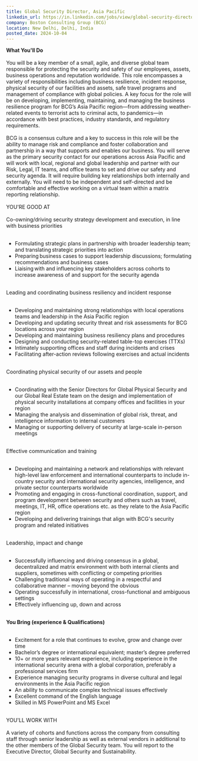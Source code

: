 ```yaml
---
title: Global Security Director, Asia Pacific
linkedin_url: https://in.linkedin.com/jobs/view/global-security-director-asia-pacific-at-boston-consulting-group-bcg-4043223489?position=9&pageNum=0&refId=xpn3Z%2BFTfvdh%2Bzun3F9NWw%3D%3D&trackingId=AR71BOgX9iwvTCOOjGf%2FPA%3D%3D
company: Boston Consulting Group (BCG)
location: New Delhi, Delhi, India
posted_date: 2024-10-04
---
```


<div class="description__text description__text--rich">
<section class="show-more-less-html" data-max-lines="5">
<div class="show-more-less-html__markup show-more-less-html__markup--clamp-after-5 relative overflow-hidden">
<strong>What You'll Do<br/><br/></strong>You will be a key member of a small, agile, and diverse global team responsible for protecting the security and safety of our employees, assets, business operations and reputation worldwide. This role encompasses a variety of responsibilities including business resilience, incident response, physical security of our facilities and assets, safe travel programs and management of compliance with global policies. A key focus for the role will be on developing, implementing, maintaining, and managing the business resilience program for BCG’s Asia Pacific region—from addressing weather-related events to terrorist acts to criminal acts, to pandemics—in accordance with best practices, industry standards, and regulatory requirements.<br/><br/>BCG is a consensus culture and a key to success in this role will be the ability to manage risk and compliance and foster collaboration and partnership in a way that supports and enables our business. You will serve as the primary security contact for our operations across Asia Pacific and will work with local, regional and global leadership and partner with our Risk, Legal, IT teams, and office teams to set and drive our safety and security agenda. It will require building key relationships both internally and externally. You will need to be independent and self-directed and be comfortable and effective working on a virtual team within a matrix reporting relationship.<br/><br/>YOU'RE GOOD AT<br/><br/>Co-owning/driving security strategy development and execution, in line with business priorities<br/><br/><ul><li>Formulating strategic plans in partnership with broader leadership team; and translating strategic priorities into action </li><li>Preparing business cases to support leadership discussions; formulating recommendations and business cases </li><li>Liaising with and influencing key stakeholders across cohorts to increase awareness of and support for the security agenda <br/><br/></li></ul>Leading and coordinating business resiliency and incident response<br/><br/><ul><li>Developing and maintaining strong relationships with local operations teams and leadership in the Asia Pacific region </li><li>Developing and updating security threat and risk assessments for BCG locations across your region </li><li>Developing and maintaining business resiliency plans and procedures </li><li>Designing and conducting security-related table-top exercises (TTXs) </li><li>Intimately supporting offices and staff during incidents and crises </li><li>Facilitating after-action reviews following exercises and actual incidents <br/><br/></li></ul>Coordinating physical security of our assets and people<br/><br/><ul><li>Coordinating with the Senior Directors for Global Physical Security and our Global Real Estate team on the design and implementation of physical security installations at company offices and facilities in your region </li><li>Managing the analysis and dissemination of global risk, threat, and intelligence information to internal customers </li><li>Managing or supporting delivery of security at large-scale in-person meetings <br/><br/></li></ul>Effective communication and training<br/><br/><ul><li>Developing and maintaining a network and relationships with relevant high-level law enforcement and international counterparts to include in-country security and international security agencies, intelligence, and private sector counterparts worldwide </li><li>Promoting and engaging in cross-functional coordination, support, and program development between security and others such as travel, meetings, IT, HR, office operations etc. as they relate to the Asia Pacific region </li><li>Developing and delivering trainings that align with BCG's security program and related initiatives <br/><br/></li></ul>Leadership, impact and change<br/><br/><ul><li>Successfully influencing and driving consensus in a global, decentralized and matrix environment with both internal clients and suppliers, sometimes with conflicting or competing priorities </li><li>Challenging traditional ways of operating in a respectful and collaborative manner – moving beyond the obvious </li><li>Operating successfully in international, cross-functional and ambiguous settings </li><li>Effectively influencing up, down and across <br/><br/></li></ul><strong>You Bring (experience &amp; Qualifications)<br/><br/></strong><ul><li>Excitement for a role that continues to evolve, grow and change over time </li><li>Bachelor’s degree or international equivalent; master’s degree preferred </li><li>10+ or more years relevant experience, including experience in the international security arena with a global corporation, preferably a professional services firm </li><li>Experience managing security programs in diverse cultural and legal environments in the Asia Pacific region </li><li>An ability to communicate complex technical issues effectively </li><li>Excellent command of the English language </li><li>Skilled in MS PowerPoint and MS Excel <br/><br/></li></ul>YOU'LL WORK WITH<br/><br/>A variety of cohorts and functions across the company from consulting staff through senior leadership as well as external vendors in additional to the other members of the Global Security team. You will report to the Executive Director, Global Security and Sustainability.
        </div>


<!-- --> </section>
</div>